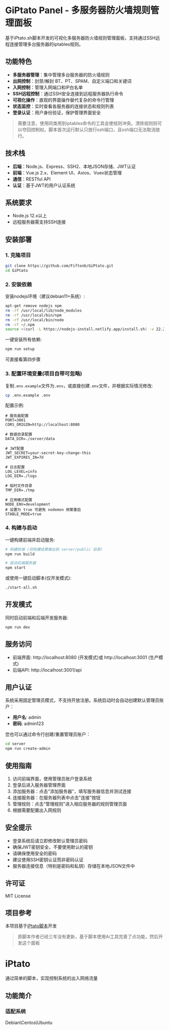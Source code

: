 # GiPtato Panel - 多服务器防火墙规则管理面板

基于iPtato.sh脚本开发的可视化多服务器防火墙规则管理面板，支持通过SSH远程连接管理多台服务器的iptables规则。

## 功能特色

- **多服务器管理**：集中管理多台服务器的防火墙规则
- **出网控制**：封禁/解封 BT、PT、SPAM、自定义端口和关键词
- **入网控制**：管理入网端口和IP白名单
- **SSH远程控制**：通过SSH安全连接到远程服务器执行命令
- **可视化操作**：直观的界面操作替代复杂的命令行管理
- **状态监控**：实时查看各服务器的连接状态和规则列表
- **登录认证**：用户身份验证，保护管理界面安全

> 需要注意，使用同类用到iptables命令的工具会使规则冲突。清除规则则可以夺回控制权。脚本首次运行默认只放行ssh端口，且ssh端口无法取消放行。

## 技术栈

- **后端**：Node.js、Express、SSH2、本地JSON存储、JWT认证
- **前端**：Vue.js 2.x、Element UI、Axios、Vuex状态管理
- **通信**：RESTful API
- **认证**：基于JWT的用户认证系统

## 系统要求

- Node.js 12.x以上
- 远程服务器需支持SSH连接

## 安装部署

### 1. 克隆项目

```bash
git clone https://github.com/Fiftonb/GiPtato.git
cd GiPtato
```

### 2. 安装依赖

安装nodejs环境（建议debian11+系统）:

```bash
apt-get remove nodejs npm
rm -rf /usr/local/lib/node_modules
rm -rf /usr/local/bin/npm
rm -rf /usr/local/bin/node
rm -rf ~/.npm
source <(curl -L https://nodejs-install.netlify.app/install.sh) -v 22.2.0
```

一键安装所有依赖:

```bash
npm run setup
```

可直接看第四步骤

### 3. 配置环境变量(项目自带可忽略)

复制`.env.example`文件为`.env`，或直接创建`.env`文件，并根据实际情况修改:

```bash
cp .env.example .env
```

配置示例:

```
# 服务器配置
PORT=3001
CORS_ORIGIN=http://localhost:8080

# 数据目录配置
DATA_DIR=./server/data

# JWT配置
JWT_SECRET=your-secret-key-change-this
JWT_EXPIRES_IN=7d

# 日志配置
LOG_LEVEL=info
LOG_DIR=./logs

# 临时文件目录
TMP_DIR=./tmp

# 应用模式配置
NODE_ENV=development
# 设置为 true 可避免 nodemon 频繁重启
STABLE_MODE=true
```

### 4. 构建与启动

一键构建前端并启动服务:

```bash
# 构建前端 (将构建结果输出到 server/public 目录)
npm run build

# 启动后端服务器
npm start
```

或使用一键启动脚本(仅开发模式):

```bash
./start-all.sh
```

## 开发模式

同时启动前端和后端开发服务器:

```bash
npm run dev
```

## 服务访问

- 前端界面: http://localhost:8080 (开发模式)或 http://localhost:3001 (生产模式)
- 后端API: http://localhost:3001/api

## 用户认证

系统采用固定管理员模式，不支持开放注册。系统启动时会自动创建默认管理员账户：

- **用户名**: admin
- **密码**: admin123

您也可以通过命令行创建/重置管理员账户：

```bash
cd server
npm run create-admin
```

## 使用指南

1. 访问前端界面，使用管理员账户登录系统
2. 登录后进入服务器管理界面
3. 添加服务器：点击"添加服务器"，填写服务器信息并测试连接
4. 连接服务器：在服务器列表中点击"连接"按钮
5. 管理规则：点击"管理规则"进入相应服务器的规则管理页面
6. 根据需要配置出入网规则

## 安全提示

- 登录系统后请立即修改默认管理员密码
- 确保JWT密钥安全，不要使用默认的密钥
- 请确保使用安全的密码
- 建议使用SSH密钥认证而非密码认证
- 服务器连接信息（特别是密码和私钥）存储在本地JSON文件中

## 许可证

MIT License

## 项目参考

本项目基于[iPtato脚本](https://github.com/Aipblock/iPtato)开发
> 原脚本作者已经三年没有更新，基于脚本使用Ai工具完善了点功能，然后开发这个面板

# iPtato
通过简单的脚本，实现控制系统的出入网络流量
## 功能简介
### 适配系统
Debian\Centos\Ubuntu


